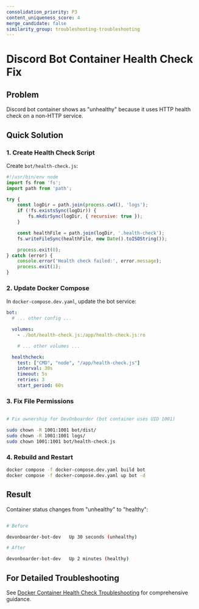 ```yaml
---
consolidation_priority: P3
content_uniqueness_score: 4
merge_candidate: false
similarity_group: troubleshooting-troubleshooting
---
```


# Discord Bot Container Health Check Fix

## Problem

Discord bot container shows as "unhealthy" because it uses HTTP health check on a non-HTTP service.

## Quick Solution

### 1. Create Health Check Script

Create `bot/health-check.js`:

```javascript
#!/usr/bin/env node
import fs from 'fs';
import path from 'path';

try {
    const logDir = path.join(process.cwd(), 'logs');
    if (!fs.existsSync(logDir)) {
        fs.mkdirSync(logDir, { recursive: true });
    }

    const healthFile = path.join(logDir, '.health-check');
    fs.writeFileSync(healthFile, new Date().toISOString());

    process.exit(0);
} catch (error) {
    console.error('Health check failed:', error.message);
    process.exit(1);
}

```

### 2. Update Docker Compose

In `docker-compose.dev.yaml`, update the bot service:

```yaml
bot:
  # ... other config ...

  volumes:
    - ./bot/health-check.js:/app/health-check.js:ro

    # ... other volumes ...

  healthcheck:
    test: ["CMD", "node", "/app/health-check.js"]
    interval: 30s
    timeout: 5s
    retries: 3
    start_period: 60s

```

### 3. Fix File Permissions

```bash

# Fix ownership for DevOnboarder (bot container uses UID 1001)

sudo chown -R 1001:1001 bot/dist/
sudo chown -R 1001:1001 logs/
sudo chown 1001:1001 bot/health-check.js

```

### 4. Rebuild and Restart

```bash
docker compose -f docker-compose.dev.yaml build bot
docker compose -f docker-compose.dev.yaml up bot -d

```

## Result

Container status changes from "unhealthy" to "healthy":

```bash

# Before

devonboarder-bot-dev   Up 30 seconds (unhealthy)

# After

devonboarder-bot-dev   Up 2 minutes (healthy)

```

## For Detailed Troubleshooting

See [Docker Container Health Check Troubleshooting](./DOCKER_CONTAINER_HEALTH_TROUBLESHOOTING.md) for comprehensive guidance.
